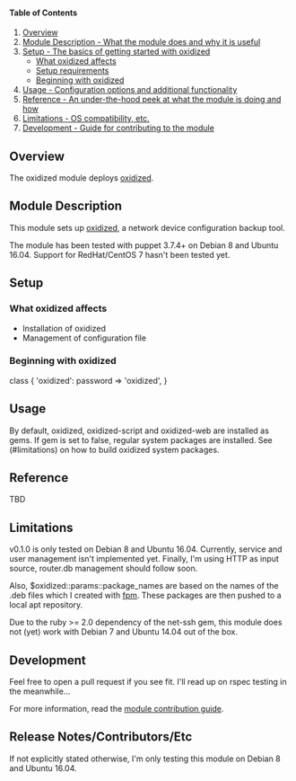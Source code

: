 #### Table of Contents

1. [Overview](#overview)
2. [Module Description - What the module does and why it is useful](#module-description)
3. [Setup - The basics of getting started with oxidized](#setup)
    * [What oxidized affects](#what-oxidized-affects)
    * [Setup requirements](#setup-requirements)
    * [Beginning with oxidized](#beginning-with-oxidized)
4. [Usage - Configuration options and additional functionality](#usage)
5. [Reference - An under-the-hood peek at what the module is doing and how](#reference)
5. [Limitations - OS compatibility, etc.](#limitations)
6. [Development - Guide for contributing to the module](#development)

## Overview

The oxidized module deploys [oxidized](https://github.com/ytti/oxidized).

## Module Description

This module sets up [oxidized](https://github.com/ytti/oxidized), a network device configuration backup tool.

The module has been tested with puppet 3.7.4+ on Debian 8 and Ubuntu 16.04. Support for RedHat/CentOS 7 hasn't been tested yet.

## Setup

### What oxidized affects

* Installation of oxidized
* Management of configuration file

### Beginning with oxidized

class { 'oxidized':
  password => 'oxidized',
}

## Usage

By default, oxidized, oxidized-script and oxidized-web are installed as gems. If
gem is set to false, regular system packages are installed. See (#limitations)
on how to build oxidized system packages.

## Reference

TBD

## Limitations

v0.1.0 is only tested on Debian 8 and Ubuntu 16.04. Currently,
service and user management isn't implemented yet. Finally, I'm using HTTP as
input source, router.db management should follow soon.

Also, $oxidized::params::package_names are based on the names of the .deb files
which I created with [fpm](https://github.com/jordansissel/fpm). These packages
are then pushed to a local apt repository.

Due to the ruby >= 2.0 dependency of the net-ssh gem, this module does not (yet)
work with Debian 7 and Ubuntu 14.04 out of the box.

## Development

Feel free to open a pull request if you see fit. I'll read up on rspec testing
in the meanwhile...

For more information, read the [module contribution guide](https://docs.puppet.com/forge/contributing.html).

## Release Notes/Contributors/Etc

If not explicitly stated otherwise, I'm only testing this module on Debian 8 and
Ubuntu 16.04.
